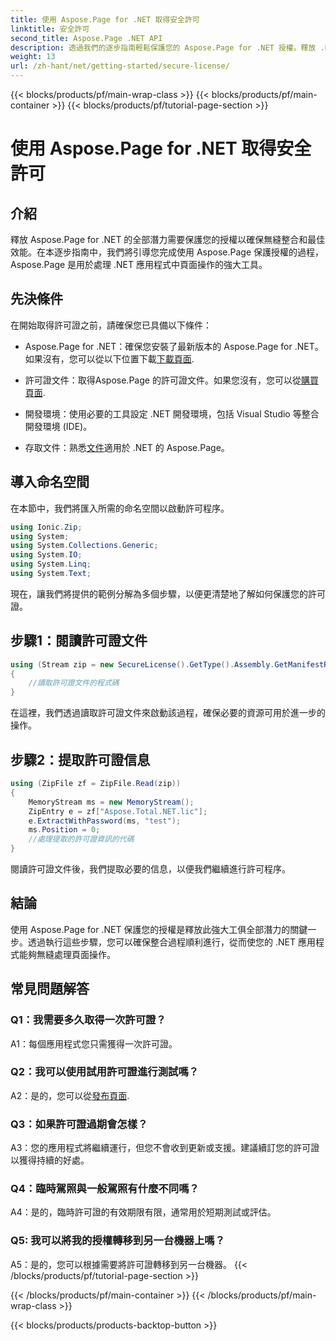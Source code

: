 ```yaml
---
title: 使用 Aspose.Page for .NET 取得安全許可
linktitle: 安全許可
second_title: Aspose.Page .NET API
description: 透過我們的逐步指南輕鬆保護您的 Aspose.Page for .NET 授權。釋放 .NET 應用程式中無縫頁面操作的全部潛力。
weight: 13
url: /zh-hant/net/getting-started/secure-license/
---
```


{{< blocks/products/pf/main-wrap-class >}}
{{< blocks/products/pf/main-container >}}
{{< blocks/products/pf/tutorial-page-section >}}

# 使用 Aspose.Page for .NET 取得安全許可

## 介紹

釋放 Aspose.Page for .NET 的全部潛力需要保護您的授權以確保無縫整合和最佳效能。在本逐步指南中，我們將引導您完成使用 Aspose.Page 保護授權的過程，Aspose.Page 是用於處理 .NET 應用程式中頁面操作的強大工具。

## 先決條件

在開始取得許可證之前，請確保您已具備以下條件：

-  Aspose.Page for .NET：確保您安裝了最新版本的 Aspose.Page for .NET。如果沒有，您可以從以下位置下載[下載頁面](https://releases.aspose.com/page/net/).

- 許可證文件：取得Aspose.Page 的許可證文件。如果您沒有，您可以從[購買頁面](https://purchase.aspose.com/buy).

- 開發環境：使用必要的工具設定 .NET 開發環境，包括 Visual Studio 等整合開發環境 (IDE)。

- 存取文件：熟悉[文件](https://reference.aspose.com/page/net/)適用於 .NET 的 Aspose.Page。

## 導入命名空間

在本節中，我們將匯入所需的命名空間以啟動許可程序。


```csharp
using Ionic.Zip;
using System;
using System.Collections.Generic;
using System.IO;
using System.Linq;
using System.Text;
```

現在，讓我們將提供的範例分解為多個步驟，以便更清楚地了解如何保護您的許可證。

## 步驟1：閱讀許可證文件

```csharp
using (Stream zip = new SecureLicense().GetType().Assembly.GetManifestResourceStream("Aspose.Total.NET.lic.zip"))
{
    //讀取許可證文件的程式碼
}
```

在這裡，我們透過讀取許可證文件來啟動該過程，確保必要的資源可用於進一步的操作。

## 步驟2：提取許可證信息

```csharp
using (ZipFile zf = ZipFile.Read(zip))
{
    MemoryStream ms = new MemoryStream();
    ZipEntry e = zf["Aspose.Total.NET.lic"];
    e.ExtractWithPassword(ms, "test");
    ms.Position = 0;
    //處理提取的許可證資訊的代碼
}
```

閱讀許可證文件後，我們提取必要的信息，以便我們繼續進行許可程序。

## 結論

使用 Aspose.Page for .NET 保護您的授權是釋放此強大工俱全部潛力的關鍵一步。透過執行這些步驟，您可以確保整合過程順利進行，從而使您的 .NET 應用程式能夠無縫處理頁面操作。

## 常見問題解答

### Q1：我需要多久取得一次許可證？

A1：每個應用程式您只需獲得一次許可證。

### Q2：我可以使用試用許可證進行測試嗎？

 A2：是的，您可以從[發布頁面](https://releases.aspose.com/).

### Q3：如果許可證過期會怎樣？

A3：您的應用程式將繼續運行，但您不會收到更新或支援。建議續訂您的許可證以獲得持續的好處。

### Q4：臨時駕照與一般駕照有什麼不同嗎？

A4：是的，臨時許可證的有效期限有限，通常用於短期測試或評估。

### Q5: 我可以將我的授權轉移到另一台機器上嗎？

A5：是的，您可以根據需要將許可證轉移到另一台機器。
{{< /blocks/products/pf/tutorial-page-section >}}

{{< /blocks/products/pf/main-container >}}
{{< /blocks/products/pf/main-wrap-class >}}

{{< blocks/products/products-backtop-button >}}
